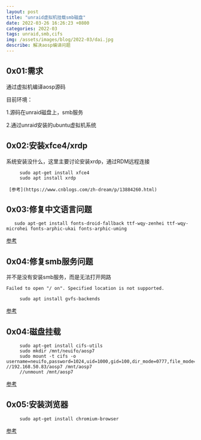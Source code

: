 ```yaml
---
layout: post
title: "unraid虚拟机挂载smb磁盘"
date: 2022-03-26 16:26:23 +0800
categories: 2022-03
tags: unraid,smb,cifs
img: /assets/images/blog/2022-03/dai.jpg
describe: 解决aosp编译问题
---
```


## 0x01:需求
    
   通过虚拟机编译aosp源码
    
   目前环境：
    
   1.源码在unraid磁盘上，smb服务
    
   2.通过unraid安装的ubuntu虚拟机系统
    
## 0x02:安装xfce4/xrdp

   系统安装没什么，这里主要讨论安装xrdp，通过RDM远程连接
    
   ```shell
        sudo apt-get install xfce4
        sudo apt install xrdp
   ```
     [参考](https://www.cnblogs.com/zh-dream/p/13884260.html)
     
## 0x03:修复中文语言问题
    
   ```shell
      sudo apt-get install fonts-droid-fallback ttf-wqy-zenhei ttf-wqy-microhei fonts-arphic-ukai fonts-arphic-uming
   ```
    
   [参考](https://blog.csdn.net/weixin_39792252/article/details/80415550)
    
## 0x04:修复smb服务问题

   并不是没有安装smb服务，而是无法打开网路
    
   `Failed to open "/ on". Specified location is not supported.`
   ```shell
        sudo apt install gvfs-backends
   ```
    
   [参考](https://forums.debian.net/viewtopic.php?t=126176)
    
    
## 0x04:磁盘挂载
    
   ```shell
        sudo apt-get install cifs-utils
        sudo mkdir /mnt/neuifo/aosp7
        sudo mount -t cifs -o username=neuifo,password=1024,uid=1000,gid=100,dir_mode=0777,file_mode=0777 //192.168.50.83/aosp7 /mnt/aosp7
        //unmount /mnt/aosp7
   ```
   [参考](https://support.zadarastorage.com/hc/en-us/articles/213024986-How-to-Mount-a-SMB-Share-in-Ubuntu)
   
## 0x05:安装浏览器

   ```shell
        sudo apt-get install chromium-browser
   ```
   [参考](https://www.reddit.com/r/xfce/comments/p4giy7/how_to_install_a_web_browser_in_xfce/)
    
    
